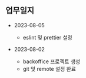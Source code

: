 ## 업무일지
- 2023-08-05
    - eslint 및 prettier 설정

- 2023-08-02
    - backoffice 프로젝트 생성
    - git 및 remote 설정 완료